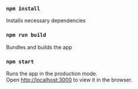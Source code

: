 ### `npm install`

Installs necessary dependencies

### `npm run build`
Bundles and builds the app
### `npm start`
Runs the app in the production mode.<br />
Open [http://localhost:3000](http://localhost:3000) to view it in the browser.
